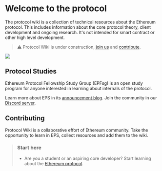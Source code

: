 # Welcome to the protocol

The protocol wiki is a collection of technical resources about the Ethereum protocol. This includes information about the core protocol theory, client development and ongoing research. It's not intended for smart contract or other high level development. 

> :warning: Protocol Wiki is under construction, [join us](/eps/intro.md) and [contribute](contributing.md). 

![](https://raw.githubusercontent.com/eth-protocol-fellows/protocol-studies/wiki-pages/docs/images/epfsg_hero.jpg)

## Protocol Studies

Ethereum Protocol Fellowship Study Group (EPFsg) is an open study program for anyone interested in learning about internals of the protocol. 

Learn more about EPS in its [announcement blog](https://blog.ethereum.org/2024/02/07/epf-study-group). Join the community in our [Discord server](https://discord.gg/epfsg).

## Contributing

Protocol Wiki is a collaborative effort of Ethereum community. Take the opportunity to learn in EPS, collect resources and add them to the wiki. 

> ### Start here
> * Are you a student or an aspiring core developer? Start learning about the [Ethereum protocol](eps/intro.md).
